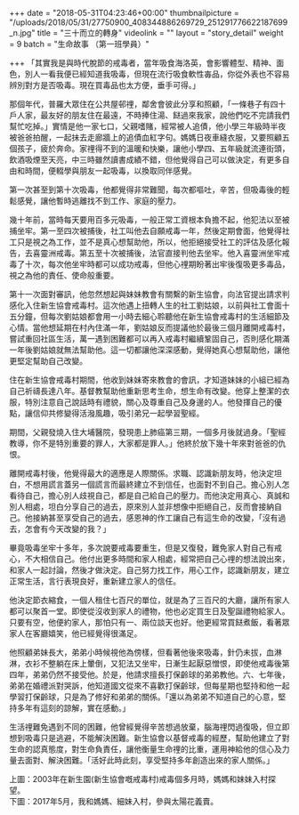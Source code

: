 +++
date = "2018-05-31T04:23:46+00:00"
thumbnailpicture = "/uploads/2018/05/31/27750900_408344886269729_251291776622187699_n.jpg"
title = "三十而立的轉身"
videolink = ""
layout = "story_detail"
weight = 9 
batch =  "生命故事 （第一班學員）" 


+++
「其實我是與時代脫節的戒毒者，當年吸食海洛英，會影響體型、精神、面色，別人一看我便已經知道我吸毒，但現在流行吸食軟性毐品，你從外表也不容易辨別對方是否吸毒。現在買毒品也太方便，垂手可得。」

那個年代，普羅大眾住在公共屋邨𥚃，鄰舍會彼此分享和照顧，「一條巷子有四十戶人家，最友好的朋友住在最遠，不時捧住湯、餸過來我家，說他們吃不完請我們幫忙吃掉。」實情是他一家七口，父親嗜賭，經常被人追債，他小學三年級時半夜被爸爸拍醒，一起抺去走廊牆上的追債血紅字句。媽媽日夜車縫衣服，又要照顧五個孩子，疲於奔命。家𥚃得不到的溫暖和快樂，讓他小學四、五年級就流連街頭，飲酒吸煙至天亮，中三時雖然讀書成績不錯，但他覺得自己可以做決定，有更多自由和時間，便輟學與朋友一起吸毒，以換取同伴感覺。

第一次甚至到第十次吸毒，他都覺得非常難聞，每次都嘔吐，辛苦，但吸毒後的輕鬆感覺，讓他暫時逃離找不到工作、家庭的壓力。

幾十年前，當時每天要用百多元吸毒，一般正常工資根本負擔不起，他犯法以至被捕坐牢。第一至四次被捕後，社工叫他去自願戒毒一年，然後定期會面，他覺得社工只是視之為工作，並不是真心想幫助他，所以，他拒絕接受社工的評估及感化報告，去喜靈洲戒毒。第五至十次被捕後，法官直接判他去坐牢。他入喜靈洲坐牢戒毒了十次，每次他坐牢時都可以成功戒毒，但他心𥚃期盼著出牢後復吸更多毒品，視之為他的責任、使命般重要。

第十一次面對審訊，他忽然想起與妹妹教會有關繫的新生協會，向法官提出請求判感化入住新生協會戒毒村。這次他遇上扭轉人生的社工劉姑娘，以前與社工會面十五分鐘，但每次劉姑娘都會用一小時去細心聆聽他在新生協會戒毒村的生活細節及心情。當他想延期在村內住滿一年，劉姑娘反而提議他於最後三個月離開戒毒村，嘗試重回社區生活，萬一遇到困難都可以再入戒毒村繼續鞏固自己，否則感化期滿一年後劉姑娘就無法幫助他。這一切都讓他深深感動，覺得她真心想幫助他，讓他更堅定幫助自己改變。

住在新生協會戒毒村期間，他收到妹妹寄來教會的會訊，才知道妹妹的小組已經為自己祈禱長達八年。基督教幫助他重新思考生命，想生命有改變。他穿上整潔的衣服，特別注意自己說話時有禮貌，關心及尊重自己及身邊的人。他發揮自己的優點，讓信仰共修變得活潑風趣，吸引弟兄一起學習聖經。

期間，父親發燒入住大埔醫院，發現患上肺癌第三期，一個多月後就過身。「聖經教導，你不是特別重要的罪人，大家都是罪人。」他終於放下幾十年來對爸爸的仇恨。

離開戒毒村後，他覺得最大的適應是人際關係。求職、認識新朋友時，他決定坦白，不想用謊言蓋另一個謊言而最終建立不到信任，也面對不到自己。擔心別人怎看待自己，擔心別人歧視自己，都是自己給自己的壓力。而他決定用真心、真誠和別人相處，坦白分享自己的過去，原來別人並非想像中拒絕自己，反而會接納自己。他接納甚至享受自己的過去，感恩神的作工讓自己有這生命的改變，「沒有過去，怎會有今天改變的我？」

畢竟吸毒坐牢十多年，多次說要戒毒要重生，但是又復發，難免家人對自己有戒心，不大相信自己。他付出更多時間和家人相處，經常把自己心𥚃的想法說出來，和家人一起討論，然後才做決定。自己努力找工作，用心工作，認識新朋友，建立正常生活，言行表現良好，重新建立家人的信任。

他決定節衣縮食，一個人租住七百尺的單位，就是為了三百尺的大廳，讓所有家人都可以聚首一堂。即使從沒收到家人的禮物，他也必定買生日及聖誕禮物給家人。只要有空，他便約家人，那怕只有一、兩位談天也好。他更經常買餸煮飯，看著眾家人在客廳嬉笑，他已經覺得很滿足。

他照顧弟妹長大，弟弟小時候視他為傍樣，但看著他後來吸毒，針仍未拔，血淋淋，衣衫不整躺在床上暈倒，又犯法又坐牢，日漸生起厭惡憎恨，即使他戒毒後第四年，弟弟仍然不接受他。於是，他請求擅長打保齡球的弟弟教他。六、七年後，弟弟在婚禮派對哭訴，他知道國文從來不喜歡打保齡球，但每星期也堅持和他一起學習打保齡球，只是為了修好和弟弟的關係。「還以為弟弟不知道自己的心意，堅持多年有這刻的諒解，實在感動。」

生活𥚃難免遇到不同的困難，他曾經覺得辛苦想過放棄，腦海𥚃閃過復吸，但立即想到吸毒只是逃避，不能解決困難。新生協會以基督戒毒的經歷，幫助他建立了對生命的認真態度，對生命負責任，讓他衡量生命𥚃的比重，運用神給他的信心及力量去面對、解決困難。「活好此時此刻，享受堅持多年創造出來的家人關係。」

上圖：2003年在新生園(新生協會嘅戒毒村)戒毒個多月時，媽媽和妹妹入村探望。  
下圖：2017年5月，我和媽媽、細妹入村，參與太陽花義賣。